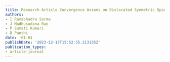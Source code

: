 ```yaml
---
title: Research Article Convergence Axioms on Dislocated Symmetric Spaces
authors:
- I Ramabhadra Sarma
- J Madhusudana Rao
- P Sumati Kumari
- D Panthi
date: -01-01
publishDate: '2023-12-17T15:52:35.213135Z'
publication_types:
- article-journal
---
```

